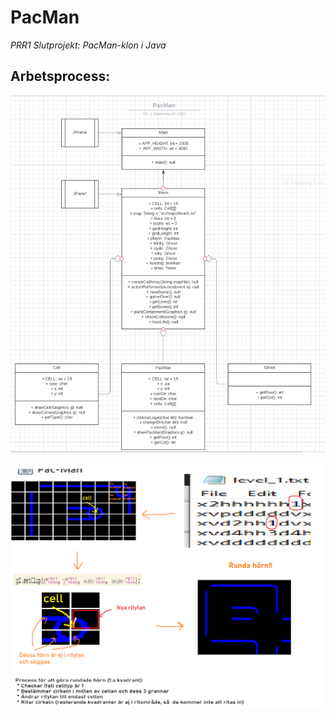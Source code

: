 # PacMan
_PRR1 Slutprojekt: PacMan-klon i Java_

## Arbetsprocess:

![](https://github.com/Grunsaster/PacMan/blob/main/docs/UML.PNG?raw=true)

![](https://github.com/Grunsaster/PacMan/blob/main/docs/pacmanh%C3%B6rn.PNG?raw=true)
